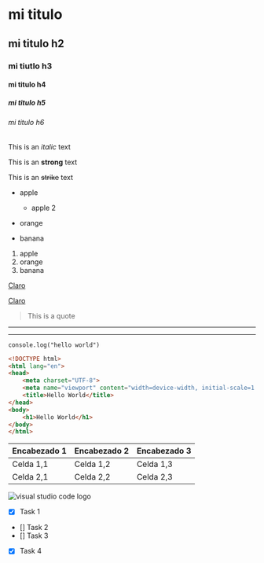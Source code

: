 <!-- HEADINGS -->

# mi titulo
## mi titulo h2
### mi tiutlo h3
#### mi titulo h4
##### mi titulo h5
###### mi titulo h6

<!-- italic -->
This is an *italic* text

<!-- strong -->
This is an **strong** text

<!-- strikethroug -->
This is an ~~strike~~  text


<!-- Ul -->
* apple
    * apple 2

* orange
* banana

1. apple
2. orange
3. banana

[Claro](https://www.claro.com.ar/personas)

[Claro](https://www.claro.com.ar/personas "Personas")

> This is a quote

---
___


`console.log("hello world")`

``` html
<!DOCTYPE html>
<html lang="en">
<head>
    <meta charset="UTF-8">
    <meta name="viewport" content="width=device-width, initial-scale=1.0">
    <title>Hello World</title>
</head>
<body>
    <h1>Hello World</h1>
</body>
</html>

```

| Encabezado 1 | Encabezado 2 | Encabezado 3 |
|--------------|--------------|--------------|
| Celda 1,1    | Celda 1,2    | Celda 1,3    |
| Celda 2,1    | Celda 2,2    | Celda 2,3    

![visual studio code logo](https://encrypted-tbn0.gstatic.com/images?q=tbn:ANd9GcS2pCdMCGqqT4lpGXkBVfm9FzShLzGyyXGF7O3QClVoyZ5NSL4bnwo-14JdIHSa1oHuGy8&usqp=CAU "Logo")

<!-- GITHUB MARKDOWN -->
* [x] Task 1
* [] Task 2
* [] Task 3
* [x] Task 4
